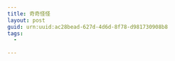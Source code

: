 ```yaml
---
title: 奇奇怪怪
layout: post
guid: urn:uuid:ac28bead-627d-4d6d-8f78-d981730908b8
tags:
  - 
  
---
```



